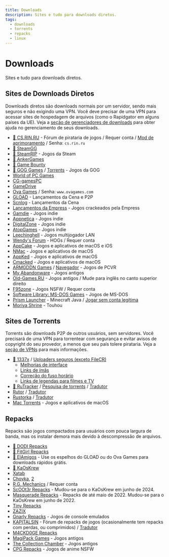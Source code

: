 ```yaml
---
title: Downloads
description: Sites e tudo para downloads diretos.
tags:
  - downloads
  - torrents
  - repacks
  - linux
---
```


# Downloads

Sites e tudo para downloads diretos.

## Sites de Downloads Diretos

Downloads diretos são downloads normais por um servidor, sendo mais seguros e não exigindo uma VPN.
Você deve precisar de uma VPN para acessar sites de hospedagem de arquivos (como o Rapidgator em
alguns países da UE). Veja a
[seção de gerenciadores de downloads](/software#gerenciadores-de-downloads) para obter ajuda no
gerenciamento de seus downloads.

- [:star2: CS.RIN.RU](https://cs.rin.ru/forum) - Fórum de pirataria de jogos / Requer
  conta / [Mod de aprimoramento](https://github.com/SubZeroPL/cs-rin-ru-enhanced-mod) / Senha: `cs.rin.ru`
- [:star2: SteamGG](https://steamgg.net)
- [:star2: SteamRIP](https://steamrip.com) - Jogos da Steam
- [:star2: AnkerGames](https://ankergames.net)
- [:star2: Game Bounty](https://gamebounty.world)
- [:star2: GOG Games](https://gog-games.to) / [Torrents](https://freegogpcgames.com) - Jogos da GOG
- [World of PC Games](https://worldofpcgames.com)
- [CG-gamesPC](https://www.cg-gamespc.com)
- [GameDrive](https://gamedrive.org)
- [Ova Games](https://www.ovagames.com) / Senha: `www.ovagames.com`
- [GLOAD](https://gload.to/pc) - Lançamentos da Cena e P2P
- [Scnlog](https://scnlog.me/games) - Lançamentos da Cena
- [Lançamentos da Empress](https://telegra.ph/Empress-Biography-07-15) - Jogos crackeados pela Empress
- [Gamdie](https://gamdie.com) - Jogos indie
- [Appnetica](https://appnetica.com) - Jogos indie
- [DigitalZone](https://digital-zone.xyz) - Jogos indie
- [AtopGames](https://atopgames.com) - Jogos indie
- [Leechinghell](http://www.leechinghell.pw) - Jogos multijogador LAN
- [Wendy's Forum](https://wendysforum.net/index.php?action=forum) - HOGs / Requer conta
- [AppCake](https://iphonecake.com/index.php?device=0&p=1&c=8) - Jogos e aplicativos de macOS e iOS
- [NMac](https://nmac.to/category/games) - Jogos e aplicativos de macOS
- [AppKed](https://www.macbed.com/games) - Jogos e aplicativos de macOS
- [Cmacked](https://cmacked.com) - Jogos e aplicativos de macOS
- [ARMGDDN Games](https://t.me/ARMGDDNGames) / [Navegador](https://cs.rin.ru/forum/viewtopic.php?f=14&t=140593) - Jogos de PCVR
- [My Abandonware](https://www.myabandonware.com) - Jogos antigos
- [Old-Games.RU](https://www.old-games.ru/catalog/) - Jogos antigos / Mude para inglês no canto superior direito
- [F95zone](https://f95zone.to) - Jogos NSFW / Requer conta
- [Software Library: MS-DOS Games](https://archive.org/details/softwarelibrary_msdos_games?and[]=mediatype%3A%22software%22) -
  Jogos de MS-DOS
- [Prism Launcher](https://prismlauncher.org) -
  Minecraft Java / [Jogar sem conta legítima](https://github.com/antunnitraj/Prism-Launcher-PolyMC-Offline-Bypass)
- [Moriya Shrine](https://moriyashrine.org) - Touhou

## Sites de Torrents

Torrents são downloads P2P de outros usuários, sem servidores. Você precisará de uma VPN para
torrentear com segurança e evitar avisos de copyright do seu provedor, a menos que seu país tolere
pirataria. Veja a [seção de VPNs](software.md#vpns) para mais informações.

- [:star2: 1337x](https://1337x.to/sub/10/0/) / [Uploaders seguros (exceto FileCR)](https://www.reddit.com/r/Piracy/comments/nudfgn/me_after_reading_the_megathread/h0yr0q6/?context=3)
  - [Melhorias de interface](https://greasyfork.org/scripts/33379-1337x-torrent-page-improvements)
  - [Links de ímãs](https://greasyfork.org/scripts/420754-1337x-torrent-and-magnet-links)
  - [Correção do fuso horário](https://greasyfork.org/scripts/421635-1337x-convert-torrent-timestamps-to-relative-format)
  - [Links de legendas para filmes e TV](https://greasyfork.org/scripts/29467-1337x-subtitle-download-links-to-tv-and-movie-torrents)
- [:star2: RuTracker](https://rutracker.org/forum/index.php?c=19) / [Pesquisa de torrents](https://addons.mozilla.org/firefox/addon/rutracker_torrent_search) / [Tradutor](useful.md#translator)
- [Rutor](http://rutor.info/games) / [Tradutor](useful.md#translator)
- [Rustorka](https://rustorka.com/forum/index.php?c=6) / [Tradutor](useful.md#translator)
- [Mac Torrents](https://www.torrentmac.net/category/games) - Jogos e aplicativos de macOS

## Repacks

Repacks são jogos compactados para usuários com pouca largura de banda, mas os instalar demora mais
devido à descompressão de arquivos.

- [:star2: DODI Repacks](https://dodi-repacks.site)
- [:star2: FitGirl Repacks](https://fitgirl-repacks.site)
- [:star2: ElAmigos](https://elamigos.site) - Use os espelhos do GLOAD ou do Ova Games para downloads rápidos grátis.
- [:star2: KaOsKrew](https://kaoskrew.org/viewforum.php?f=13&sid=c2dac73979171b67f4c8b70c9c4c72fb)
- [Xatab](https://byxatab.org)
- [Chovka](http://rutor.info/browse/0/8/1642915/0), [2](https://repack.info)
- [R.G. Mechanics](https://tapochek.net/viewforum.php?f=808) / Requer conta
- [ScOOt3r Repacks](https://game-repack.site/scooter) - Mudou-se para o KaOsKrew em junho de 2024.
- [Masquerade Repacks](https://web.archive.org/web/20220616203326/https://masquerade.site) - Repacks
  de até maio de 2022. Mudou-se para o KaOsKrew em junho de 2022.
- [Tiny Repacks](https://www.tiny-repacks.win)
- [ZAZIX](https://1337x.to/user/ZAZIX/)
- [Gnarly Repacks](https://rentry.org/gnarly_repacks) - Jogos de console emulados
- [KAPITALSIN](https://kapitalsin.com/forum) - Fórum de repacks de jogos (ocasionalmente tem repacks com perdas, ou
  comprimidos) / [Tradutor](useful.md#translator)
- [M4CKD0GE Repacks](https://m4ckd0ge-repacks.site)
- [MagiPack Games](https://www.magipack.games) - Jogos antigos
- [The Collection Chamber](https://collectionchamber.blogspot.com) - Jogos antigos
- [CPG Repacks](https://cpgrepacks.site) - Jogos de anime NSFW
